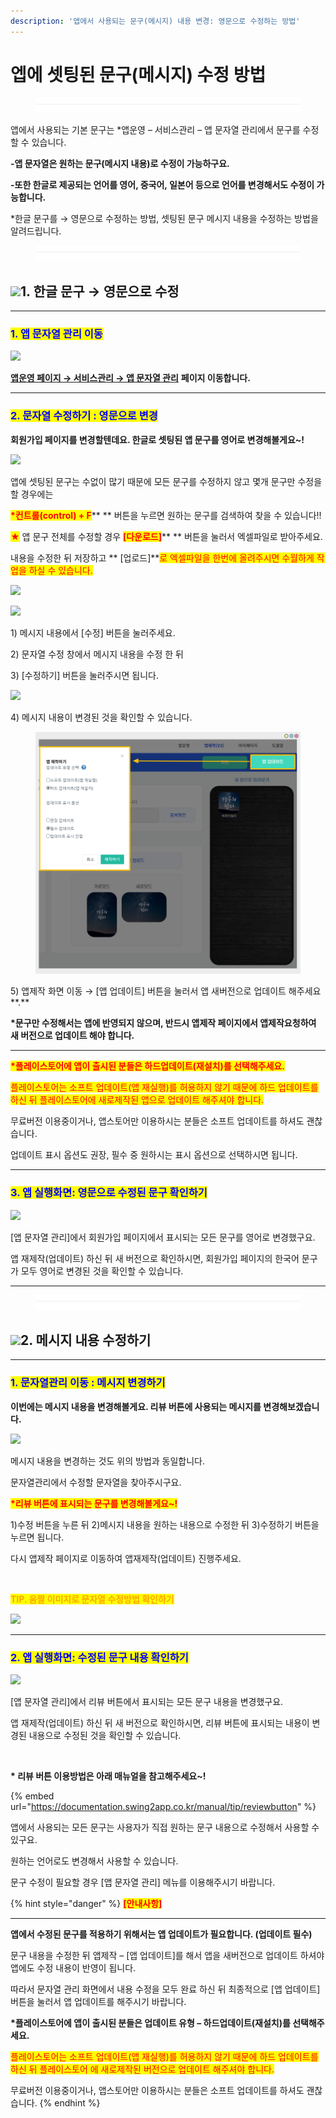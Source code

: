 ```yaml
---
description: '앱에서 사용되는 문구(메시지) 내용 변경: 영문으로 수정하는 방법'
---
```


# 엡에 셋팅된 문구(메시지) 수정 방법

<figure><img src="../../../.gitbook/assets/구분선.PNG" alt=""><figcaption></figcaption></figure>

앱에서 사용되는 기본 문구는 \*앱운영 – 서비스관리 – 앱 문자열 관리에서 문구를 수정할 수 있습니다.

**-앱 문자열은 원하는 문구(메시지 내용)로 수정이 가능하구요.**

**-또한 한글로 제공되는 언어를 영어, 중국어, 일본어 등으로 언어를 변경해서도 수정이 가능합니다.**

\*한글 문구를 → 영문으로 수정하는 방법, 셋팅된 문구 메시지 내용을 수정하는 방법을 알려드립니다.&#x20;

<figure><img src="../../../.gitbook/assets/구분선.PNG" alt=""><figcaption></figcaption></figure>

## <mark style="color:blue;"></mark>![](https://wp.swing2app.co.kr/wp-content/uploads/2020/04/%EB%8B%A8%EB%9D%BD1-1.png)**1. 한글 문구 → 영문으로 수정**

****

### <mark style="color:blue;">**1. 앱 문자열 관리 이동**</mark>

![](https://wp.swing2app.co.kr/wp-content/uploads/2019/06/%EB%AC%B8%EC%9E%90%EC%97%B4.png)

[**앱운영 페이지 → 서비스관리 → 앱 문자열 관리**](http://www.swing2app.co.kr/view/app\_resourecs\_manager) **페이지 이동합니다.**

***

### <mark style="color:blue;">**2. 문자열 수정하기 : 영문으로 변경**</mark>

**회원가입 페이지를 변경할텐데요. 한글로 셋팅된 앱 문구를 영어로 변경해볼게요\~!**

![](https://wp.swing2app.co.kr/wp-content/uploads/2019/12/%EB%AC%B8%EC%9E%90%EC%97%B4%EA%B4%80%EB%A6%AC7.png)

앱에 셋팅된 문구는 수없이 많기 때문에 모든 문구를 수정하지 않고 몇개 문구만 수정을 할 경우에는

<mark style="color:red;">**\*컨트롤(control) + F**</mark>** ** 버튼을 누르면 원하는 문구를 검색하여 찾을 수 있습니다!!

<mark style="color:red;">**★**</mark> 앱 문구 전체를 수정할 경우 <mark style="color:red;">**\[다운로드]**</mark>** ** 버튼을 눌러서 엑셀파일로 받아주세요.

내용을 수정한 뒤 저장하고 ** **<mark style="color:red;">**\[업로드]**</mark><mark style="color:red;">로 엑셀파일을 한번에 올려주시면 수월하게 작업을 하실 수 있습니다.</mark>

![](https://wp.swing2app.co.kr/wp-content/uploads/2018/09/%ED%99%94%EC%82%B4%ED%91%9C-2.png)

![](https://wp.swing2app.co.kr/wp-content/uploads/2019/12/%EB%AC%B8%EC%9E%90%EC%97%B4%EA%B4%80%EB%A6%AC3.png)

1\) 메시지 내용에서 \[수정] 버튼을 눌러주세요.

2\) 문자열 수정 창에서 메시지 내용을 수정 한 뒤

3\) \[수정하기] 버튼을 눌러주시면 됩니다.



![](https://wp.swing2app.co.kr/wp-content/uploads/2019/12/%EB%AC%B8%EC%9E%90%EC%97%B4%EA%B4%80%EB%A6%AC44.png)

4\) 메시지 내용이 변경된 것을 확인할 수 있습니다.



<figure><img src="../../../.gitbook/assets/업데이트 (2).png" alt=""><figcaption></figcaption></figure>

5\) 앱제작 화면 이동 → \[앱 업데이트] 버튼을 눌러서 앱 새버전으로 업데이트 해주세요**.**

**\*문구만 수정해서는 앱에 반영되지 않으며, 반드시 앱제작 페이지에서 앱제작요청하여 새 버전으로 업데이트 해야 합니다.**

****

<mark style="color:red;">**\*플레이스토어에 앱이 출시된 분들은 하드업데이트(재설치)를 선택해주세요.**</mark>

<mark style="color:red;">플레이스토어는 소프트 업데이트(앱 재실행)를 허용하지 않기 때문에 하드 업데이트를 하신 뒤 플레이스토어에 새로제작된 앱으로 업데이트 해주셔야 합니다.</mark>

무료버전 이용중이거나, 앱스토어만 이용하시는 분들은 소프트 업데이트를 하셔도 괜찮습니다.&#x20;

업데이트 표시 옵션도 권장, 필수 중 원하시는 표시 옵션으로 선택하시면 됩니다.&#x20;

***

### <mark style="color:blue;">**3. 앱 실행화면: 영문으로 수정된 문구 확인하기**</mark>

![](https://wp.swing2app.co.kr/wp-content/uploads/2019/12/%EB%AC%B8%EC%9E%90%EC%97%B4%EA%B4%80%EB%A6%AC4.png)

\[앱 문자열 관리]에서 회원가입 페이지에서 표시되는 모든 문구를 영어로 변경했구요.

앱 재제작(업데이트) 하신 뒤 새 버전으로 확인하시면, 회원가입 페이지의 한국어 문구가 모두 영어로 변경된 것을 확인할 수 있습니다.

***

<figure><img src="../../../.gitbook/assets/구분선.PNG" alt=""><figcaption></figcaption></figure>

## <mark style="color:blue;"></mark>![](https://wp.swing2app.co.kr/wp-content/uploads/2020/04/%EB%8B%A8%EB%9D%BD1-1.png)**2. 메시지 내용 수정하기**

****

### <mark style="color:blue;">**1. 문자열관리 이동 : 메시지 변경하기**</mark>

**이번에는 메시지 내용을 변경해볼게요. 리뷰 버튼에 사용되는 메시지를 변경해보겠습니다.**

![](https://wp.swing2app.co.kr/wp-content/uploads/2019/12/%EB%AC%B8%EC%9E%90%EC%97%B4%EA%B4%80%EB%A6%AC9.png)

메시지 내용을 변경하는 것도 위의 방법과 동일합니다.

문자열관리에서 수정할 문자열을 찾아주시구요.

<mark style="color:red;">**\*리뷰 버튼에 표시되는 문구를 변경해볼게요\~!**</mark>

1\)수정 버튼을 누른 뒤 2)메시지 내용을 원하는 내용으로 수정한 뒤 3)수정하기 버튼을 누르면 됩니다.

다시 앱제작 페이지로 이동하여 앱재제작(업데이트) 진행주세요.

​

<mark style="color:orange;">**TIP. 움짤 이미지로 문자열 수정방법 확인하기**</mark>

![](https://wp.swing2app.co.kr/wp-content/uploads/2019/12/%EB%AC%B8%EA%B5%AC%EC%88%98%EC%A0%95.gif)

***

### <mark style="color:blue;">**2. 앱 실행화면: 수정된 문구 내용 확인하기**</mark>

![](https://wp.swing2app.co.kr/wp-content/uploads/2019/12/%EB%AC%B8%EC%9E%90%EC%97%B4%EA%B4%80%EB%A6%AC10.png)

\[앱 문자열 관리]에서 리뷰 버튼에서 표시되는 모든 문구 내용을 변경했구요.

앱 재제작(업데이트) 하신 뒤 새 버전으로 확인하시면, 리뷰 버튼에 표시되는 내용이 변경된 내용으로 수정된 것을 확인할 수 있습니다.

​

**\* 리뷰 버튼 이용방법은 아래 매뉴얼을 참고해주세요\~!**

{% embed url="https://documentation.swing2app.co.kr/manual/tip/reviewbutton" %}

앱에서 사용되는 모든 문구는 사용자가 직접 원하는 문구 내용으로 수정해서 사용할 수 있구요.

원하는 언어로도 변경해서 사용할 수 있습니다.

문구 수정이 필요할 경우 \[앱 문자열 관리] 메뉴를 이용해주시기 바랍니다.



{% hint style="danger" %}
<mark style="color:red;">**\[안내사항]**</mark>

****

**앱에서 수정된 문구를 적용하기 위해서는 앱  업데이트가 필요합니다. (업데이트 필수)**

문구 내용을 수정한 뒤 앱제작 – \[앱 업데이트]를 해서 앱을 새버전으로 업데이트 하셔야 앱에도 수정 내용이 반영이 됩니다.

따라서 문자열 관리 화면에서 내용 수정을 모두 완료 하신 뒤 최종적으로 \[앱 업데이트] 버튼을 눌러서 앱 업데이트를 해주시기 바랍니다.



**\*플레이스토어에 앱이 출시된 분들은  업데이트 유형 – 하드업데이트(재설치)를 선택해주세요.**

<mark style="color:red;">플레이스토어는 소프트 업데이트(앱 재실행)를 허용하지 않기 때문에 하드 업데이트를 하신 뒤 플레이스토어 에 새로제작된 버전으로 업데이트 해주셔야 합니다.</mark>

무료버전 이용중이거나, 앱스토어만 이용하시는 분들은 소프트 업데이트를 하셔도 괜찮습니다.
{% endhint %}


